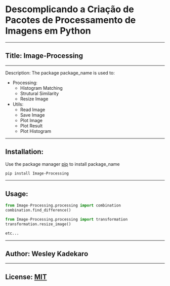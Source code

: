 # Descomplicando a Criação de Pacotes de Processamento de Imagens em Python
---
## Title: Image-Processing
---
Description: 
The package package_name is used to:
- Processing:
	- Histogram Matching
	- Strutural Similarity
	- Resize Image
 - Utils:
	- Read Image
	- Save Image
	- Plot Image
	- Plot Result
	- Plot Histogram
 ---
## Installation:

Use the package manager [pip](https://pip.pypa.io/en/stable/) to install package_name

```bash
pip install Image-Processing
```
---
## Usage:

```python
from Image-Processing.processing import combination
combination.find_difference()

from Image-Processing.processing import transformation
transformation.resize_image()

etc...
```
---
## Author: Wesley Kadekaro
---
## License: [MIT](https://choosealicense.com/licenses/mit/)
